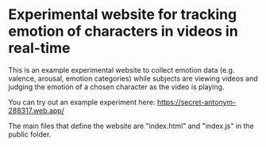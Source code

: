 # Experimental website for tracking emotion of characters in videos in real-time
This is an example experimental website to collect emotion data (e.g. valence, arousal, emotion categories) while subjects are viewing videos and judging the emotion of a chosen character as the video is playing.

You can try out an example experiment here: https://secret-antonym-288317.web.app/

The main files that define the website are "index.html" and "index.js" in the public folder.
